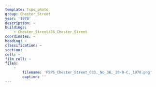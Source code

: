 ```yaml
---
template: fsps_photo
group: Chester_Street
year: '1978'
description: ~
buildings:
    - Chester_Street/36_Chester_Street
coordinates: ~
heading: ~
classification: ~
section: ~
cell: ~
film_roll: ~
files:
    -
        filename: 'FSPS_Chester_Street_033,_No_36,_20-0-C,_1978.png'
        caption: ''
---
```

